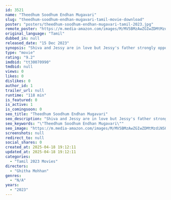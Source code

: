 ```yaml
---
id: 3521
name: "Theedhum Soodhum Endhan Mugavari"
slug: "theedhum-soodhum-endhan-mugavari-tamil-movie-download"
poster: "posters/theedhum-soodhum-endhan-mugavari-tamil-2023.jpg"
remote_poster: "https://m.media-amazon.com/images/M/MV5BMzAwZGIwZDMtMzdiNS00ZWRlLThhMzItMGRkNzE2NTEwZjFiXkEyXkFqcGdeQXVyMTA4MzQ4NzMw._V1_SX300.jpg"
original_language: "Tamil"
dubbed_in: null
released_date: "15 Dec 2023"
synopsis: "Shiva and Jessy are in love but Jessy's father strongly opposes the union. Shiva joins hands with a criminal with his own agenda. Will it end well for Shiva and Jessy?"
type: "movie"
rating: "9.2"
imdbid: "tt30070990"
tmdbid: null
views: 0
likes: 0
dislikes: 0
author_id: 1
trailer_url: null
runtime: "118 min"
is_featured: 0
is_active: 1
is_comingsoon: 0
seo_title: "Theedhum Soodhum Endhan Mugavari"
seo_description: "Shiva and Jessy are in love but Jessy's father strongly opposes the union. Shiva joins hands with a criminal with his own agenda. Will it end well for Shiva and Jessy?"
seo_keywords: "\"Theedhum Soodhum Endhan Mugavari\""
seo_image: "https://m.media-amazon.com/images/M/MV5BMzAwZGIwZDMtMzdiNS00ZWRlLThhMzItMGRkNzE2NTEwZjFiXkEyXkFqcGdeQXVyMTA4MzQ4NzMw._V1_SX300.jpg"
screenshots: null
redirect_to: null
social_shares: 0
created_at: 2025-04-18 19:12:11
updated_at: 2025-04-18 19:12:11
categories:
  - "Tamil 2023 Movies"
directors:
  - "Ghitha Mohhan"
genres:
  - "N/A"
years:
  - "2023"
---
```

